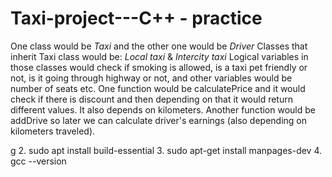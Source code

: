 # Taxi-project---C++ - practice

One class would be *Taxi* and the other one would be *Driver*
Classes that inherit Taxi class would be: *Local taxi* & *Intercity taxi*
Logical variables in those classes would check if smoking is allowed, is a taxi pet friendly or not, is it going through highway or not, and other variables would be number of seats etc.
One function would be calculatePrice and it would check if there is discount and then depending on that it would return different values. It also depends on kilometers.
Another function would be addDrive so later we can calculate driver's earnings (also depending on kilometers traveled).

g
2. sudo apt install build-essential
3. sudo apt-get install manpages-dev
4. gcc --version

